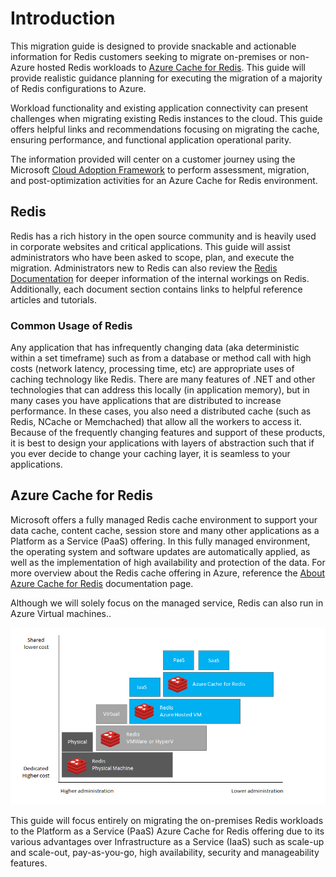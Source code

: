 # Introduction

This migration guide is designed to provide snackable and actionable information for Redis customers seeking to migrate on-premises or non-Azure hosted Redis workloads to [Azure Cache for Redis](https://docs.microsoft.com/en-us/azure/azure-cache-for-redis/cache-overview). This guide will provide realistic guidance planning for executing the migration of a majority of Redis configurations to Azure.

Workload functionality and existing application connectivity can present challenges when migrating existing Redis instances to the cloud. This guide offers helpful links and recommendations focusing on migrating the cache, ensuring performance, and functional application operational parity.

The information provided will center on a customer journey using the Microsoft [Cloud Adoption Framework](https://docs.microsoft.com/en-us/azure/cloud-adoption-framework/get-started/) to perform assessment, migration, and post-optimization activities for an Azure Cache for Redis environment.

## Redis

Redis has a rich history in the open source community and is heavily used in corporate websites and critical applications. This guide will assist administrators who have been asked to scope, plan, and execute the migration. Administrators new to Redis can also review the [Redis Documentation](https://redis.io/documentation) for deeper information of the internal workings on Redis. Additionally, each document section contains links to helpful reference articles and tutorials.

### Common Usage of Redis

Any application that has infrequently changing data (aka deterministic within a set timeframe) such as from a database or method call with high costs (network latency, processing time, etc) are appropriate uses of caching technology like Redis.  There are many features of .NET and other technologies that can address this locally (in application memory), but in many cases you have applications that are distributed to increase performance.  In these cases, you also need a distributed cache (such as Redis, NCache or Memchached) that allow all the workers to access it. Because of the frequently changing features and support of these products, it is best to design your applications with layers of abstraction such that if you ever decide to change your caching layer, it is seamless  to your applications.

## Azure Cache for Redis

Microsoft offers a fully managed Redis cache environment to support your data cache, content cache, session store and many other applications as a Platform as a Service (PaaS) offering. In this fully managed environment, the operating system and software updates are automatically applied, as well as the implementation of high availability and protection of the data. For more overview about the Redis cache offering in Azure, reference the [About Azure Cache for Redis](https://docs.microsoft.com/en-us/azure/azure-cache-for-redis/cache-overview) documentation page.

Although we will solely focus on the managed service, Redis can also run in Azure Virtual machines..

![Comparison of Redis environments.](media/comparison.png)

This guide will focus entirely on migrating the on-premises Redis workloads to the Platform as a Service (PaaS) Azure Cache for Redis offering due to its various advantages over Infrastructure as a Service (IaaS) such as scale-up and scale-out, pay-as-you-go, high availability, security and manageability features.
